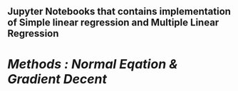 ## Jupyter Notebooks that contains implementation of Simple linear regression and Multiple Linear Regression

# _Methods : Normal Eqation & Gradient Decent_
